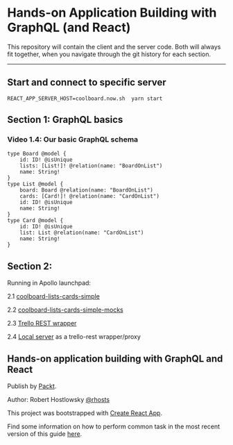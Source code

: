 # Hands-on Application Building with GraphQL (and React)

This repository will contain the client and the server code.
Both will always fit together, when you navigate through the git history
for each section. 

---
## Start and connect to specific server

`REACT_APP_SERVER_HOST=coolboard.now.sh  yarn start`

## Section 1: GraphQL basics

### Video 1.4: Our basic GraphQL schema

```
type Board @model {
    id: ID! @isUnique
    lists: [List!]! @relation(name: "BoardOnList")
    name: String!
}
type List @model {
    board: Board @relation(name: "BoardOnList")
    cards: [Card!]! @relation(name: "CardOnList")
    id: ID! @isUnique
    name: String!
}
type Card @model {
    id: ID! @isUnique
    list: List @relation(name: "CardOnList")
    name: String!
}
```

## Section 2:

Running in Apollo launchpad:

2.1 [coolboard-lists-cards-simple](https://launchpad.graphql.com/nxmqnlj917)

2.2 [coolboard-lists-cards-simple-mocks](https://launchpad.graphql.com/w53zvlpxpz)

2.3 [Trello REST wrapper](https://launchpad.graphql.com/9jl8jr7v4r)

2.4 [Local server](./server/README.md) as a trello-rest wrapper/proxy

## Hands-on application building with GraphQL and React

Publish by [Packt](https://www.packtpub.com/).

Author: Robert Hostlowsky [@rhosts](https://www.twitter.com/rhosts)

This project was bootstrapped with [Create React App](https://github.com/facebookincubator/create-react-app).

Find some information on how to perform common task in the most recent version of this guide [here](https://github.com/facebookincubator/create-react-app/blob/master/packages/react-scripts/template/README.md).

